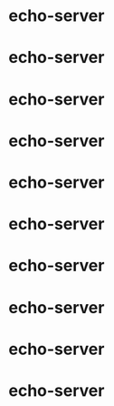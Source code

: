 # echo-server
# echo-server
# echo-server
# echo-server
# echo-server
# echo-server
# echo-server
# echo-server
# echo-server
# echo-server
